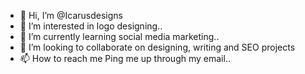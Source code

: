 - 👋 Hi, I’m @Icarusdesigns
- 👀 I’m interested in logo designing..
- 🌱 I’m currently learning social media marketing..
- 💞️ I’m looking to collaborate on designing, writing and SEO projects
- 📫 How to reach me Ping me up through my email..

<!---
Icarusdesigns/Icarusdesigns is a ✨ special ✨ repository because its `README.md` (this file) appears on your GitHub profile.
You can click the Preview link to take a look at your changes.
--->
